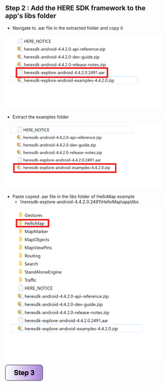 ## Step 2 : Add the HERE SDK framework to the app's libs folder

- Navigate to .aar file in the extracted folder and copy it

![alt text](/img/extracted-folder.png)

- Extract the examples folder

![alt text](/img/extract-ex.png)

- Paste copied .aar file in the libs folder of HelloMap example
    - \heresdk-explore-android-4.4.2.0.2491\HelloMap\app\libs

![alt text](/img/extracted-ex.png)

[![Foo](/img/s3.png)](https://github.com/vidhanbhonsle/Android-workshop-with-HERE-SDK/blob/master/Step3.md) 